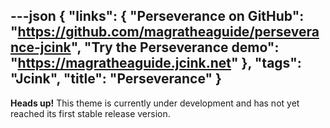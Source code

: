 ---json
{
	"links": {
		"Perseverance on GitHub": "https://github.com/magratheaguide/perseverance-jcink",
		"Try the Perseverance demo": "https://magratheaguide.jcink.net"
	},
	"tags": "Jcink",
	"title": "Perseverance"
}
---

**Heads up!** This theme is currently under development and has not yet reached its first stable release version.
